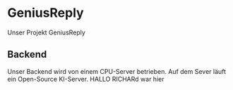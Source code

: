 # GeniusReply
Unser Projekt GeniusReply

## Backend

Unser Backend wird von einem CPU-Server betrieben. Auf dem Sever läuft ein Open-Source KI-Server.
HALLO RICHARd war hier 